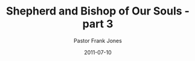 ---
lunr: "true"
title: "Shepherd and Bishop of Our Souls - part 3"
author: "Pastor Frank Jones"
postDate: "07-10-2011"
date: 2011-07-10
category: "sermons"
slug: "2011/07/ShepherdAndBishopOfOurSouls_pt3"
icon: microphone
audioLink: "ShepherdAndBishopOfOurSouls_pt3"
tags: [bishop, shepherd]
mp3: "ShepherdAndBishopOfOurSouls_pt3/07102011.mp3"
ogg: "ShepherdAndBishopOfOurSouls_pt3/07102011.ogg"
linkurl: "https://archive.org/download/ShepherdAndBishopOfOurSouls_pt3/ShepherdAndBishopOfOurSouls_pt3_files.xml"
ipath: "https://archive.org/download/ShepherdAndBishopOfOurSouls_pt3/07102011.mp3"
layout: sermon.html
---